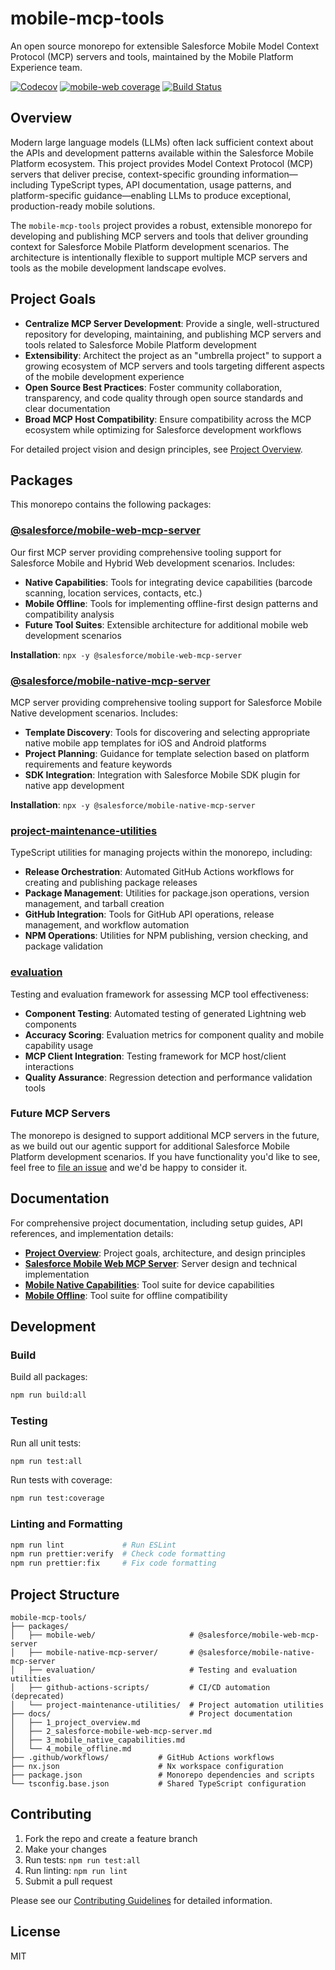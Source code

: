 # mobile-mcp-tools

An open source monorepo for extensible Salesforce Mobile Model Context Protocol (MCP) servers and tools, maintained by the Mobile Platform Experience team.

[![Codecov](https://codecov.io/gh/forcedotcom/mobile-mcp-tools/branch/main/graph/badge.svg?flag=monorepo)](https://codecov.io/gh/forcedotcom/mobile-mcp-tools?flag=monorepo)
[![mobile-web coverage](https://codecov.io/gh/forcedotcom/mobile-mcp-tools/branch/main/graph/badge.svg?flag=mobile-web)](https://codecov.io/gh/forcedotcom/mobile-mcp-tools?flag=mobile-web)
[![Build Status](https://github.com/forcedotcom/mobile-mcp-tools/workflows/run-tests/badge.svg)](https://github.com/forcedotcom/mobile-mcp-tools/actions)

## Overview

Modern large language models (LLMs) often lack sufficient context about the APIs and development patterns available within the Salesforce Mobile Platform ecosystem. This project provides Model Context Protocol (MCP) servers that deliver precise, context-specific grounding information—including TypeScript types, API documentation, usage patterns, and platform-specific guidance—enabling LLMs to produce exceptional, production-ready mobile solutions.

The `mobile-mcp-tools` project provides a robust, extensible monorepo for developing and publishing MCP servers and tools that deliver grounding context for Salesforce Mobile Platform development scenarios. The architecture is intentionally flexible to support multiple MCP servers and tools as the mobile development landscape evolves.

## Project Goals

- **Centralize MCP Server Development**: Provide a single, well-structured repository for developing, maintaining, and publishing MCP servers and tools related to Salesforce Mobile Platform development
- **Extensibility**: Architect the project as an "umbrella project" to support a growing ecosystem of MCP servers and tools targeting different aspects of the mobile development experience
- **Open Source Best Practices**: Foster community collaboration, transparency, and code quality through open source standards and clear documentation
- **Broad MCP Host Compatibility**: Ensure compatibility across the MCP ecosystem while optimizing for Salesforce development workflows

For detailed project vision and design principles, see [Project Overview](./docs/1_project_overview.md).

## Packages

This monorepo contains the following packages:

### [@salesforce/mobile-web-mcp-server](./packages/mobile-web/)

Our first MCP server providing comprehensive tooling support for Salesforce Mobile and Hybrid Web development scenarios. Includes:

- **Native Capabilities**: Tools for integrating device capabilities (barcode scanning, location services, contacts, etc.)
- **Mobile Offline**: Tools for implementing offline-first design patterns and compatibility analysis
- **Future Tool Suites**: Extensible architecture for additional mobile web development scenarios

**Installation**: `npx -y @salesforce/mobile-web-mcp-server`

### [@salesforce/mobile-native-mcp-server](./packages/mobile-native-mcp-server/)

MCP server providing comprehensive tooling support for Salesforce Mobile Native development scenarios. Includes:

- **Template Discovery**: Tools for discovering and selecting appropriate native mobile app templates for iOS and Android platforms
- **Project Planning**: Guidance for template selection based on platform requirements and feature keywords
- **SDK Integration**: Integration with Salesforce Mobile SDK plugin for native app development

**Installation**: `npx -y @salesforce/mobile-native-mcp-server`

### [project-maintenance-utilities](./packages/project-maintenance-utilities/)

TypeScript utilities for managing projects within the monorepo, including:

- **Release Orchestration**: Automated GitHub Actions workflows for creating and publishing package releases
- **Package Management**: Utilities for package.json operations, version management, and tarball creation
- **GitHub Integration**: Tools for GitHub API operations, release management, and workflow automation
- **NPM Operations**: Utilities for NPM publishing, version checking, and package validation

### [evaluation](./packages/evaluation/)

Testing and evaluation framework for assessing MCP tool effectiveness:

- **Component Testing**: Automated testing of generated Lightning web components
- **Accuracy Scoring**: Evaluation metrics for component quality and mobile capability usage
- **MCP Client Integration**: Testing framework for MCP host/client interactions
- **Quality Assurance**: Regression detection and performance validation tools

### Future MCP Servers

The monorepo is designed to support additional MCP servers in the future, as we build out our agentic support for additional Salesforce Mobile Platform development scenarios. If you have functionality you'd like to see, feel free to [file an issue](/issues/new/choose) and we'd be happy to consider it.

## Documentation

For comprehensive project documentation, including setup guides, API references, and implementation details:

- **[Project Overview](./docs/1_project_overview.md)**: Project goals, architecture, and design principles
- **[Salesforce Mobile Web MCP Server](./docs/2_salesforce-mobile-web-mcp-server.md)**: Server design and technical implementation
- **[Mobile Native Capabilities](./docs/3_mobile_native_capabilities.md)**: Tool suite for device capabilities
- **[Mobile Offline](./docs/4_mobile_offline.md)**: Tool suite for offline compatibility

## Development

### Build

Build all packages:

```bash
npm run build:all
```

### Testing

Run all unit tests:

```bash
npm run test:all
```

Run tests with coverage:

```bash
npm run test:coverage
```

### Linting and Formatting

```bash
npm run lint             # Run ESLint
npm run prettier:verify  # Check code formatting
npm run prettier:fix     # Fix code formatting
```

## Project Structure

```
mobile-mcp-tools/
├── packages/
│   ├── mobile-web/                     # @salesforce/mobile-web-mcp-server
│   ├── mobile-native-mcp-server/       # @salesforce/mobile-native-mcp-server
│   ├── evaluation/                     # Testing and evaluation utilities
│   ├── github-actions-scripts/         # CI/CD automation (deprecated)
│   └── project-maintenance-utilities/  # Project automation utilities
├── docs/                               # Project documentation
│   ├── 1_project_overview.md
│   ├── 2_salesforce-mobile-web-mcp-server.md
│   ├── 3_mobile_native_capabilities.md
│   └── 4_mobile_offline.md
├── .github/workflows/           # GitHub Actions workflows
├── nx.json                      # Nx workspace configuration
├── package.json                 # Monorepo dependencies and scripts
└── tsconfig.base.json           # Shared TypeScript configuration
```

## Contributing

1. Fork the repo and create a feature branch
2. Make your changes
3. Run tests: `npm run test:all`
4. Run linting: `npm run lint`
5. Submit a pull request

Please see our [Contributing Guidelines](./CONTRIBUTING.md) for detailed information.

## License

MIT

